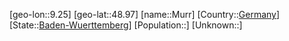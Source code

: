 ﻿---
location: [48.97,9.25]
type: City
tags:
- geo/City


SpocWebEntityId: 32637
isDeleted: false
confidential: public

---
[geo-lon::9.25]
[geo-lat::48.97]
[name::Murr]
[Country::[Germany](geo/Continent/Europe/Germany.md)]
[State::[Baden-Wuerttemberg](geo/Continent/Europe/Germany/Baden-Wuerttemberg.md)]
[Population::]
[Unknown::]

